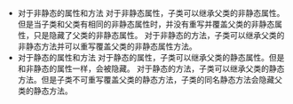 - 对于非静态的属性和方法
  对于非静态属性，子类可以继承父类的非静态属性。但是当子类和父类有相同的非静态属性时，并没有重写并覆盖父类的非静态属性，只是隐藏了父类的非静态属性。
  对于非静态的方法，子类可以继承父类的非静态方法并可以重写覆盖父类的非静态属性方法。
- 对于静态的属性和方法
    对于静态的属性，子类可以继承父类的静态属性。但是和非静态的属性一样，会被隐藏。
    对于静态的方法，子类可以继承父类的静态方法。但是子类不可重写覆盖父类的静态方法，子类的同名静态方法会隐藏父类的静态方法。

